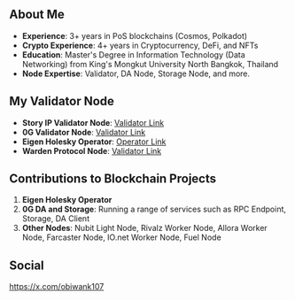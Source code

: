 ## About Me
- **Experience**: 3+ years in PoS blockchains (Cosmos, Polkadot)
- **Crypto Experience**: 4+ years in Cryptocurrency, DeFi, and NFTs
- **Education**: Master's Degree in Information Technology (Data Networking) from King's Mongkut University North Bangkok, Thailand
- **Node Expertise**: Validator, DA Node, Storage Node, and more.

## My Validator Node
- **Story IP Validator Node**: [Validator Link](https://testnet.story.explorers.guru/validator/storyvaloper16a8rgcx9287q0nusu7frw7n3yrk9hlpn0re0ht)
- **0G Validator Node**: [Validator Link](https://testnet.0g.explorers.guru/validator/0gvaloper1f3y3h88dtl2ng5sefke922ahw4dhsjtvtglpe5)
- **Eigen Holesky Operator**: [Operator Link](https://holesky.eigenlayer.xyz/operator/0x80767bd187033e05e7f1ee30d8215834ab814ed7)
- **Warden Protocol Node**: [Validator Link](https://testnet.warden.explorers.guru/validator/wardenvaloper1lqnynfz8x5zq3xgvkl9up49lqv8hd0stavj5s8)

## Contributions to Blockchain Projects
1. **Eigen Holesky Operator**
2. **0G DA and Storage**: Running a range of services such as RPC Endpoint, Storage, DA Client
3. **Other Nodes**: Nubit Light Node, Rivalz Worker Node, Allora Worker Node, Farcaster Node, IO.net Worker Node, Fuel Node

## Social
https://x.com/obiwank107
